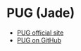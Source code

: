 # PUG (Jade)

- [PUG official site](https://pugjs.org/api/getting-started.html)
- [PUG on GitHub](https://github.com/pugjs/pug)

